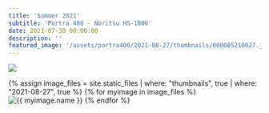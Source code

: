 ```yaml
---
title: 'Summer 2021'
subtitle: 'Portra 400 - Noritsu HS-1800'
date: 2021-07-30 00:00:00
description: ''
featured_image: '/assets/portra400/2021-08-27/thumbnails/000085210027.jpg'
---
```


![](/assets/portra400/2021-08-27/thumbnails/000085210020.jpg)

<!-- ## Demo content

This page is a demo that shows everything you can do inside portfolio and blog posts.

We've included everything you need to create engaging posts about your work, and show off your case studies in a beautiful way.

**Obviously,** we’ve styled up *all the basic* text formatting options [available in markdown](https://github.com/adam-p/markdown-here/wiki/Markdown-Cheatsheet).

You can create lists:

* Simple bulleted lists
* Like this one
* Are cool

And:

1. Numbered lists
2. Like this other one
3. Are great too

You can also add blockquotes, which are shown at a larger width to help break up the layout and draw attention to key parts of your content:

> “Simple can be harder than complex: You have to work hard to get your thinking clean to make it simple. But it’s worth it in the end because once you get there, you can move mountains.”

The theme also supports markdown tables:

| Item                 | Author        | Supports tables? | Price |
|----------------------|---------------|------------------|-------|
| Duet Jekyll Theme    | Jekyll Themes | Yes              | $49   |
| Index Jekyll Theme   | Jekyll Themes | Yes              | $49   |
| Journal Jekyll Theme | Jekyll Themes | Yes              | $49   |

And footnotes[^1], which link to explanations[^2] at the bottom of the page[^3].

[^1]: Beautiful modern, minimal theme design.
[^2]: Powerful features to show off your work.
[^3]: Maintained and supported by the theme developer.

You can throw in some horizontal rules too:

---

### Image galleries

Here's a really neat custom feature we added – galleries: -->

<div class="gallery" data-columns="4">
	{% assign image_files = site.static_files | where: "thumbnails", true | where: "2021-08-27", true %}
	{% for myimage in image_files %}
		<img src="https://images.nexview.io/portra400/2021-08-27/fullsize/{{ myimage.name }}" alt="{{ myimage.name }}" title="Portra 400 - Noritsu HS-1800" data-thumbnail="https://images.nexview.io/portra400/2021-08-27/thumbnails/{{ myimage.name }}" data-fullsize="https://images.nexview.io/portra400/2021-08-27/fullsize/{{ myimage.name }}" />
	{% endfor %}
</div>

<!-- <div>
{% assign image_files = site.static_files | where: "thumbnails", true %}
{% for myimage in image_files %}
	<a href="{{ myimage.path }}" class="fluidbox fluidbox__instance-[i] fluidbox--closed">
		<div class="fluidbox__wrap" style="z-index: 990;">
			<img src="/assets/thumbnails/{{ myimage.name }}" alt="" title="" class="fluidbox__thumb" style="opacity: 1;">
			<div class="fluidbox__ghost" style="width: [w]; height: [h]; top: [t]; left: [l];"></div>
		</div>
	</a>
{% endfor %}
</div> -->


<!-- Inspired by the Galleries feature from WordPress, we've made it easy to create grid layouts for your images. Just use a bit of simple HTML in your post to create a masonry grid image layout:

```html
<div class="gallery" data-columns="3">
    <img src="/images/demo/square-01.jpg">
    <img src="/images/demo/portrait-02.jpg">
    <img src="/images/demo/square-02.jpg">
    <img src="/images/demo/square-03.jpg">
    <img src="/images/demo/square-04.jpg">
    <img src="/images/demo/landscape-05.jpg">
</div>
```

*See what we did there? Code and syntax highlighting is built-in too!*

Change the number inside the 'columns' setting to create different types of gallery for all kinds of purposes. You can even click on each image to seamlessly enlarge it on the page.

---

### Image carousels

Here's another gallery with only one column, which creates a carousel slide-show instead.

A nice little feature: the carousel only advances when it is in view, so your visitors won't scroll down to find it half way through your images.

<div class="gallery" data-columns="1">
	<img src="/images/demo/landscape-02.jpg">
	<img src="/images/demo/landscape-03.jpg">
	<img src="/images/demo/landscape-04.jpg">
</div>

### What about videos?

Videos are an awesome way to show off your work in a more engaging and personal way, and we’ve made sure they work great on our themes. Just paste an embed code from YouTube or Vimeo, and the theme makes sure it displays perfectly:

<iframe src="https://player.vimeo.com/video/107469489" width="640" height="360" frameborder="0" allowfullscreen></iframe>

---

## Pretty cool, huh?

We've packed this theme with powerful features to show off your work.

Why not put them to use on your new portfolio?

<a href="https://jekyllthemes.io/theme/board-portfolio-jekyll-theme" class="button button--large">Get This Theme</a> -->
